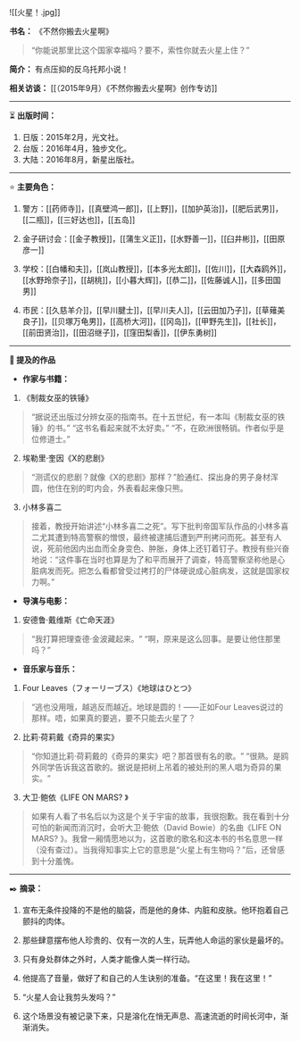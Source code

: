 
![[火星！.jpg]]

**书名：** 《不然你搬去火星啊》

> “你能说那里比这个国家幸福吗？要不，索性你就去火星上住？​”

**简介：** 有点压抑的反乌托邦小说！

**相关访谈：** [[（2015年9月）《不然你搬去火星啊》创作专访]] 

---

⏳ **出版时间：** 

1. 日版：2015年2月，光文社。
2. 台版：2016年4月，独步文化。
3. 大陆：2016年8月，新星出版社。

---

⭐ **主要角色：**

1. 警方：[[药师寺]]，[[真壁鸿一郎]]，[[上野]]，[[加护英治]]，[[肥后武男]]，[[二瓶]]，[[三好达也]]，[[五岛]]

2. 金子研讨会：[[金子教授]]，[[蒲生义正]]，[[水野善一]]，[[臼井彬]]，[[田原彦一]] 

3. 学校：[[白幡和夫]]，[[岚山教授]]，[[本多光太郎]]，[[佐川]]，[[大森鸥外]]，[[水野玲奈子]]，[[胡桃]]，[[小暮大辉]]，[[恭二]]，[[佐藤诚人]]，[[多田国男]]

4. 市民：[[久慈羊介]]，[[早川腱士]]，[[早川夫人]]，[[云田加乃子]]，[[草薙美良子]]，[[贝塚万龟男]]，[[高桥大河]]，[[冈岛]]，[[甲野先生]]，[[社长]]，[[前田贤治]]，[[田沼继子]]，[[窪田梨香]]，[[伊东勇树]]

---

**📜 提及的作品**

- **作家与书籍：** 

1. 《制裁女巫的铁锤》

> “据说还出版过分辨女巫的指南书。在十五世纪，有一本叫《制裁女巫的铁锤》的书。”
> “这书名看起来就不太好卖。”
> “不，在欧洲很畅销。作者似乎是位修道士。”

2. 埃勒里·奎因《X的悲剧》

> “测谎仪的悲剧？就像《X的悲剧》那样？”脸通红、探出身的男子身材浑圆，他住在别的町内会，外表看起来像只熊。

3. 小林多喜二

> 接着，教授开始讲述“小林多喜二之死”。写下批判帝国军队作品的小林多喜二尤其遭到特高警察的憎恨，最终被逮捕后遭到严刑拷问而死。甚至有人说，死前他因内出血而全身变色、肿胀，身体上还钉着钉子。教授有些兴奋地说：“这件事在当时也算是为了和平而展开了调查，特高警察坚称他是心脏病发而死。把怎么看都曾受过拷打的尸体硬说成心脏病发，这就是国家权力啊。”

- **导演与电影：** 

1. 安德鲁·戴维斯《亡命天涯》

> “我打算把理查德·金波藏起来。​”
> “啊，原来是这么回事。是要让他住那里吗？​”

- **音乐家与音乐：** 

1. Four Leaves（フォーリーブス）《地球はひとつ》

> “逃也没用哦，越逃反而越近。地球是圆的！——正如Four Leaves说过的那样。唔，如果真的要逃，要不只能去火星了？

2. 比莉·荷莉戴《奇异的果实》

> “你知道比莉·荷莉戴的《奇异的果实》吧？那首很有名的歌。​”
> “很熟。是鸥外同学告诉我这首歌的。据说是把树上吊着的被处刑的黑人唱为奇异的果实。​”

3. 大卫·鲍依《LIFE ON MARS? 》

> 如果有人看了书名后以为这是个关于宇宙的故事，我很抱歉。我在看到十分可怕的新闻而消沉时，会听大卫·鲍依（David Bowie）的名曲《LIFE ON MARS? 》。我曾一厢情愿地以为，这首歌的歌名和这本书的书名意思一样（没有查过）。当我得知事实上它的意思是“火星上有生物吗？”后，还曾感到十分羞愧。

---

✒️ **摘录：** 

1. 宣布无条件投降的不是他的脑袋，而是他的身体、内脏和皮肤。他环抱着自己颤抖的肉体。

2. 那些肆意摆布他人珍贵的、仅有一次的人生，玩弄他人命运的家伙是最坏的。

3. 只有身处群体之外时，人类才能像人类一样行动。

4. 他提高了音量，做好了和自己的人生诀别的准备。“在这里！我在这里！”

5. “火星人会让我剪头发吗？”

6. 这个场景没有被记录下来，只是溶化在悄无声息、高速流逝的时间长河中，渐渐消失。